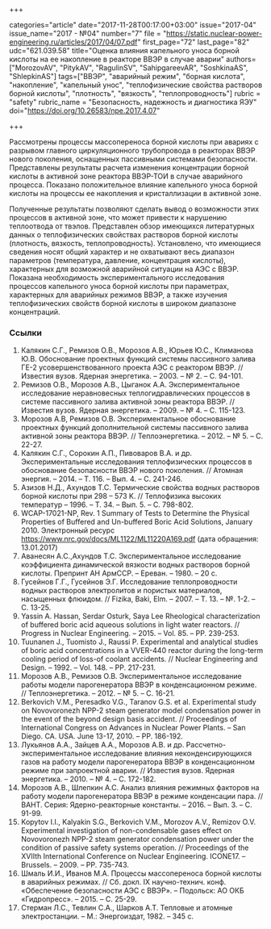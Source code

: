 +++

categories="article"
date="2017-11-28T00:17:00+03:00"
issue="2017-04"
issue_name="2017 - №04"
number="7"
file = "https://static.nuclear-power-engineering.ru/articles/2017/04/07.pdf"
first_page="72"
last_page="82"
udc="621.039.58"
title="Оценка влияния капельного уноса борной кислоты на ее накопление в реакторе ВВЭР в случае аварии"
authors=["MorozovAV", "PitykAV", "RagulinSV", "SahipgareevAR", "SoshkinaAS", "ShlepkinAS"]
tags=["ВВЭР", "аварийный режим", "борная кислота", "накопление", "капельный унос", "теплофизические свойства растворов борной кислоты", "плотность", "вязкость", "теплопроводность"]
rubric = "safety"
rubric_name = "Безопасность, надежность и диагностика ЯЭУ"
doi="https://doi.org/10.26583/npe.2017.4.07"

+++

Рассмотрены процессы массопереноса борной кислоты при авариях с разрывом главного циркуляционного трубопровода в реакторах ВВЭР нового поколения, оснащенных пассивными системами безопасности. Представлены результаты расчета изменения концентрации борной кислоты в активной зоне реактора ВВЭР-ТОИ в случае аварийного процесса. Показано положительное влияние капельного уноса борной кислоты на процессы ее накопления и кристаллизации в активной зоне.

Полученные результаты позволяют сделать вывод о возможности этих процессов в активной зоне, что может привести к нарушению теплоотвода от твэлов. Представлен обзор имеющихся литературных данных о теплофизических свойствах растворов борной кислоты (плотность, вязкость, теплопроводность). Установлено, что имеющиеся сведения носят общий характер и не охватывают весь диапазон параметров (температура, давление, концентрация кислоты), характерных для возможной аварийной ситуации на АЭС с ВВЭР. Показана необходимость экспериментального исследования процессов капельного уноса борной кислоты при параметрах, характерных для аварийных режимов ВВЭР, а также изучения теплофизических свойств борной кислоты в широком диапазоне концентраций.

### Ссылки

1. Калякин С.Г., Ремизов О.В., Морозов А.В., Юрьев Ю.С., Климанова Ю.В. Обоснование проектных функций системы пассивного залива ГЕ-2 усовершенствованного проекта АЭС с реактором ВВЭР. // Известия вузов. Ядерная энергетика. – 2003. – № 2. – С. 94-101.
2. Ремизов О.В., Морозов А.В., Цыганок А.А. Экспериментальное исследование неравновесных теплогидравлических процессов в системе пассивного залива активной зоны реактора ВВЭР. // Известия вузов. Ядерная энергетика. – 2009. – № 4. – С. 115-123.
3. Морозов А.В, Ремизов О.В. Экспериментальное обоснование проектных функций дополнительной системы пассивного залива активной зоны реактора ВВЭР. // Теплоэнергетика. – 2012. – № 5. – С. 22-27.
4. Калякин С.Г., Сорокин А.П., Пивоваров В.А. и др. Экспериментальные исследования теплофизических процессов в обоснование безопасности ВВЭР нового поколения. // Атомная энергия. – 2014. – Т. 116. – Вып. 4. – С. 241-246.
5. Азизов Н.Д., Ахундов Т.С. Термические свойства водных растворов борной кислоты при 298 – 573 K. // Теплофизика высоких температур – 1996. – Т. 34. – Вып. 5. – С. 798-802.
6. WCAP-17021-NP, Rev. 1 Summary of Tests to Determine the Physical Properties of Buffered and Un-buffered Boric Acid Solutions, January 2010. Электронный ресурс https://www.nrc.gov/docs/ML1122/ML11220A169.pdf (дата обращения: 13.01.2017)
7. Аванесян А.С.,Ахундов Т.С. Экспериментальное исследование коэффициента динамической вязкости водных растворов борной кислоты. Препринт АН АрмССР. – Ереван. – 1980. – 20 с.
8. Гусейнов Г.Г., Гусейнов Э.Г. Исследование теплопроводности водных растворов электролитов и пористых материалов, насыщенных флюидом. // Fizika, Baki, Elm. – 2007. – Т. 13. – №. 1-2. – С. 13-25.
9. Yassin A. Hassan, Serdar Osturk, Saya Lee Rheological characterization of buffered boric acid aqueous solutions in light water reactors. // Progress in Nuclear Engineering. – 2015. – Vol. 85. – РP. 239-253.
10. Tuunanen J., Tuomisto J., Raussi P. Experimental and analytical studies of boric acid concentrations in a VVER-440 reactor during the long-term cooling period of loss-of coolant accidents. // Nuclear Engineering and Design. – 1992. – Vol. 148. – PР. 217-231.
11. Морозов А.В., Ремизов О.В. Экспериментальное исследование работы модели парогенератора ВВЭР в конденсационном режиме. // Теплоэнергетика. – 2012. – № 5. – С. 16-21.
12. Berkovich V.M., Peresadko V.G., Taranov G.S. et al. Experimental study on Novovoronezh NPP-2 steam generator model condensation power in the event of the beyond design basis accident. // Proceedings of International Congress on Advances in Nuclear Power Plants. – San Diego. CA. USA. June 13-17, 2010. – PР. 186-192.
13. Лукьянов А.А., Зайцев А.А., Морозов А.В. и др. Рассчетно-экспериментальное исследование влияния неконденсирующихся газов на работу модели парогенератора ВВЭР в конденсационном режиме при запроектной аварии. // Известия вузов. Ядерная энергетика. – 2010. – № 4. – С. 172-182.
14. Морозов А.В., Шлепкин А.С. Анализ влияния режимных факторов на работу модели парогенератора ВВЭР в режиме конденсации пара. // ВАНТ. Cерия: Ядерно-реакторные константы. – 2016. – Вып. 3. – С. 91-99.
15. Kopytov I.I., Kalyakin S.G., Berkovich V.M., Morozov A.V., Remizov O.V. Experimental investigation of non-condensable gases effect on Novovoronezh NPP-2 steam generator condensation power under the condition of passive safety systems operation. // Proceedings of the XVIIth International Conference on Nuclear Engineering. ICONE17. – Brussels. – 2009. – PР. 735-743.
16. Шмаль И.И., Иванов М.А. Процессы массопереноса борной кислоты в аварийных режимах. // Сб. докл. IX научно-технич. конф. «Обеспечение безопасности АЭС с ВВЭР». – Подольск: АО ОКБ «Гидропресс». – 2015. – C. 25-29.
17. Стерман Л.С., Тевлин С.А., Шарков А.Т. Тепловые и атомные электростанции. – М.: Энергоиздат, 1982. – 345 с.